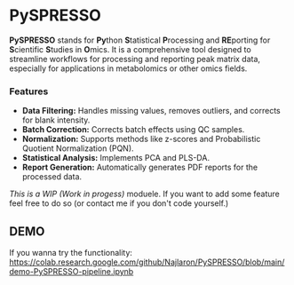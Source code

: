 # PySPRESSO
**PySPRESSO** stands for **Py**thon **S**tatistical **P**rocessing and **RE**porting for **S**cientific **S**tudies in **O**mics. It is a comprehensive tool designed to streamline workflows for processing and reporting peak matrix data, especially for applications in metabolomics or other omics fields.

### Features
* **Data Filtering:** Handles missing values, removes outliers, and corrects for blank intensity.
* **Batch Correction:** Corrects batch effects using QC samples.
* **Normalization:** Supports methods like z-scores and Probabilistic Quotient Normalization (PQN).
* **Statistical Analysis:** Implements PCA and PLS-DA.
* **Report Generation:** Automatically generates PDF reports for the processed data.

*This is a WIP (Work in progess)* moduele. If you want to add some feature feel free to do so (or contact me if you don't code yourself.)

## DEMO
If you wanna try the functionality:
https://colab.research.google.com/github/Najlaron/PySPRESSO/blob/main/demo-PySPRESSO-pipeline.ipynb


